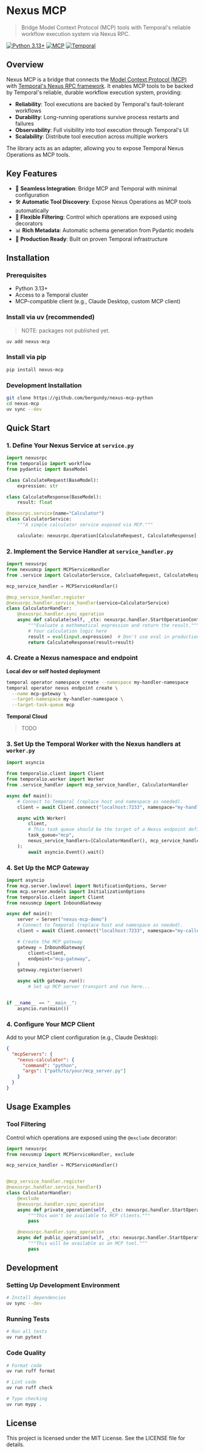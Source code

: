 # Nexus MCP

> Bridge Model Context Protocol (MCP) tools with Temporal's reliable workflow execution system via Nexus RPC.

[![Python 3.13+](https://img.shields.io/badge/python-3.13+-blue.svg)](https://www.python.org/downloads/)
[![MCP](https://img.shields.io/badge/protocol-MCP-green.svg)](https://modelcontextprotocol.io/)
[![Temporal](https://img.shields.io/badge/powered%20by-Temporal-purple.svg)](https://temporal.io/)

## Overview

Nexus MCP is a bridge that connects the [Model Context Protocol (MCP)](https://modelcontextprotocol.io/) with
[Temporal's Nexus RPC framework](https://docs.temporal.io/nexus). It enables MCP tools to be backed by Temporal's
reliable, durable workflow execution system, providing:

- **Reliability**: Tool executions are backed by Temporal's fault-tolerant workflows
- **Durability**: Long-running operations survive process restarts and failures
- **Observability**: Full visibility into tool execution through Temporal's UI
- **Scalability**: Distribute tool execution across multiple workers

The library acts as an adapter, allowing you to expose Temporal Nexus Operations as MCP tools.

## Key Features

- 🔗 **Seamless Integration**: Bridge MCP and Temporal with minimal configuration
- 🛠️ **Automatic Tool Discovery**: Expose Nexus Operations as MCP tools automatically
- 🔧 **Flexible Filtering**: Control which operations are exposed using decorators
- 📊 **Rich Metadata**: Automatic schema generation from Pydantic models
- 🚀 **Production Ready**: Built on proven Temporal infrastructure

## Installation

### Prerequisites

- Python 3.13+
- Access to a Temporal cluster
- MCP-compatible client (e.g., Claude Desktop, custom MCP client)

### Install via uv (recommended)

> NOTE: packages not published yet.

```bash
uv add nexus-mcp
```

### Install via pip

```bash
pip install nexus-mcp
```

### Development Installation

```bash
git clone https://github.com/bergundy/nexus-mcp-python
cd nexus-mcp
uv sync --dev
```

## Quick Start

### 1. Define Your Nexus Service at `service.py`

```python
import nexusrpc
from temporalio import workflow
from pydantic import BaseModel

class CalculateRequest(BaseModel):
    expression: str

class CalculateResponse(BaseModel):
    result: float

@nexusrpc.service(name="Calculator")
class CalculatorService:
    """A simple calculator service exposed via MCP."""

    calculate: nexusrpc.Operation[CalculateRequest, CalculateResponse]
```

### 2. Implement the Service Handler at `service_handler.py`

```python
import nexusrpc
from nexusmcp import MCPServiceHandler
from .service import CalculatorService, CalcluateRequest, CalculateResponse

mcp_service_handler = MCPServiceHandler()

@mcp_service_handler.register
@nexusrpc.handler.service_handler(service=CalculatorService)
class CalculatorHandler:
    @nexusrpc.handler.sync_operation
    async def calculate(self, _ctx: nexusrpc.handler.StartOperationContext, input: CalculateRequest) -> CalculateResponse:
        """Evaluate a mathematical expression and return the result."""
        # Your calculation logic here
        result = eval(input.expression)  # Don't use eval in production!
        return CalculateResponse(result=result)
```

### 4. Create a Nexus namespace and endpoint

**Local dev or self hosted deployment**

```bash
temporal operator namespace create --namespace my-handler-namespace
temporal operator nexus endpoint create \
  --name mcp-gateway \
  --target-namespace my-handler-namespace \
  --target-task-queue mcp
```

**Temporal Cloud**

> TODO

### 3. Set Up the Temporal Worker with the Nexus handlers at `worker.py`

```python
import asyncio

from temporalio.client import Client
from temporalio.worker import Worker
from .service_handler import mcp_service_handler, CalculatorHandler

async def main():
    # Connect to Temporal (replace host and namespace as needed).
    client = await Client.connect("localhost:7233", namespace="my-handler-namespace")

    async with Worker(
        client,
        # This task queue should be the target of a Nexus endpoint defined above.
        task_queue="mcp",
        nexus_service_handlers=[CalculatorHandler(), mcp_service_handler],
    ):
        await asyncio.Event().wait()
```

### 4. Set Up the MCP Gateway

```python
import asyncio
from mcp.server.lowlevel import NotificationOptions, Server
from mcp.server.models import InitializationOptions
from temporalio.client import Client
from nexusmcp import InboundGateway

async def main():
    server = Server("nexus-mcp-demo")
    # Connect to Temporal (replace host and namespace as needed).
    client = await Client.connect("localhost:7233", namespace="my-caller-namespace")

    # Create the MCP gateway
    gateway = InboundGateway(
        client=client,
        endpoint="mcp-gateway",
    )
    gateway.register(server)

    async with gateway.run():
        # Set up MCP server transport and run here...


if __name__ == "__main__":
    asyncio.run(main())
```

### 4. Configure Your MCP Client

Add to your MCP client configuration (e.g., Claude Desktop):

```json
{
  "mcpServers": {
    "nexus-calculator": {
      "command": "python",
      "args": ["path/to/your/mcp_server.py"]
    }
  }
}
```

## Usage Examples

### Tool Filtering

Control which operations are exposed using the `@exclude` decorator:

```python
import nexusrpc
from nexusmcp import MCPServiceHandler, exclude

mcp_service_handler = MCPServiceHandler()


@mcp_service_handler.register
@nexusrpc.handler.service_handler()
class CalculatorHandler:
    @exclude
    @nexusrpc.handler.sync_operation
    async def private_operation(self, _ctx: nexusrpc.handler.StartOperationContext, input: SomeModel) -> SomeModel:
        """This won't be available to MCP clients."""
        pass

    @nexusrpc.handler.sync_operation
    async def public_operation(self, _ctx: nexusrpc.handler.StartOperationContext, input: SomeModel) -> SomeModel:
        """This will be available as an MCP tool."""
        pass
```

## Development

### Setting Up Development Environment

```bash
# Install dependencies
uv sync --dev
```

### Running Tests

```bash
# Run all tests
uv run pytest
```

### Code Quality

```bash
# Format code
uv run ruff format

# Lint code
uv run ruff check

# Type checking
uv run mypy .
```

## License

This project is licensed under the MIT License. See the LICENSE file for details.
